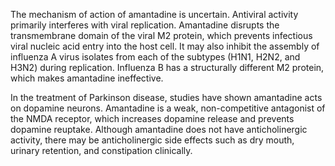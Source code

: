 The mechanism of action of amantadine is uncertain. Antiviral activity primarily interferes with viral replication. Amantadine disrupts the transmembrane domain of the viral M2 protein, which prevents infectious viral nucleic acid entry into the host cell. It may also inhibit the assembly of influenza A virus isolates from each of the subtypes (H1N1, H2N2, and H3N2) during replication. Influenza B has a structurally different M2 protein, which makes amantadine ineffective.

In the treatment of Parkinson disease, studies have shown amantadine acts on dopamine neurons. Amantadine is a weak, non-competitive antagonist of the NMDA receptor, which increases dopamine release and prevents dopamine reuptake. Although amantadine does not have anticholinergic activity, there may be anticholinergic side effects such as dry mouth, urinary retention, and constipation clinically.